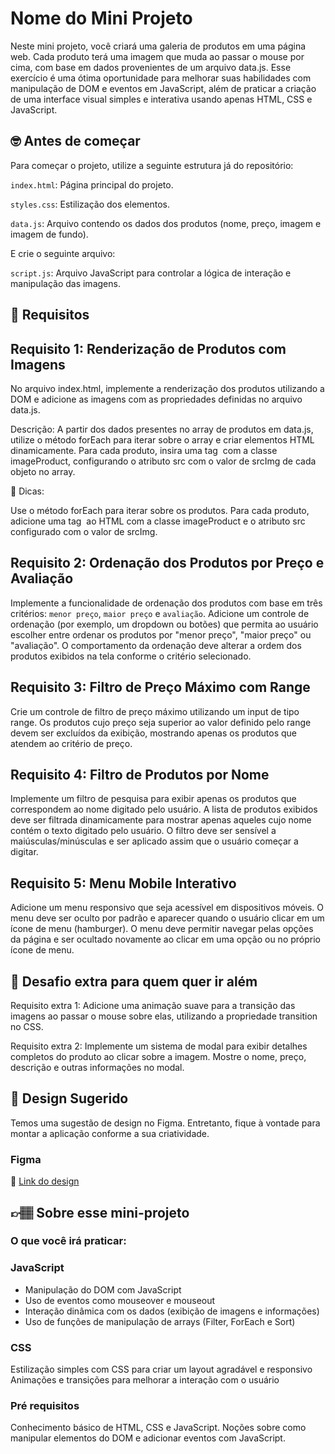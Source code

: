 # Nome do Mini Projeto

Neste mini projeto, você criará uma galeria de produtos em uma página web. Cada produto terá uma imagem que muda ao passar o mouse por cima, com base em dados provenientes de um arquivo data.js. Esse exercício é uma ótima oportunidade para melhorar suas habilidades com manipulação de DOM e eventos em JavaScript, além de praticar a criação de uma interface visual simples e interativa usando apenas HTML, CSS e JavaScript.

## 🤓 Antes de começar

Para começar o projeto, utilize a seguinte estrutura já do repositório:

`index.html`: Página principal do projeto.

`styles.css`: Estilização dos elementos.

`data.js`: Arquivo contendo os dados dos produtos (nome, preço, imagem e imagem de fundo).

E crie o seguinte arquivo:

`script.js`: Arquivo JavaScript para controlar a lógica de interação e manipulação das imagens.

## 🔨 Requisitos

## Requisito 1: Renderização de Produtos com Imagens
No arquivo index.html, implemente a renderização dos produtos utilizando a DOM e adicione as imagens com as propriedades definidas no arquivo data.js.

Descrição: A partir dos dados presentes no array de produtos em data.js, utilize o método forEach para iterar sobre o array e criar elementos HTML dinamicamente. Para cada produto, insira uma tag <img> com a classe imageProduct, configurando o atributo src com o valor de srcImg de cada objeto no array.

👀 Dicas:

Use o método forEach para iterar sobre os produtos.
Para cada produto, adicione uma tag <img> ao HTML com a classe imageProduct e o atributo src configurado com o valor de srcImg.

## Requisito 2: Ordenação dos Produtos por Preço e Avaliação
Implemente a funcionalidade de ordenação dos produtos com base em três critérios: `menor preço`, `maior preço` e `avaliação`.
Adicione um controle de ordenação (por exemplo, um dropdown ou botões) que permita ao usuário escolher entre ordenar os produtos por "menor preço", "maior preço" ou "avaliação". O comportamento da ordenação deve alterar a ordem dos produtos exibidos na tela conforme o critério selecionado.

## Requisito 3: Filtro de Preço Máximo com Range
Crie um controle de filtro de preço máximo utilizando um input de tipo range. Os produtos cujo preço seja superior ao valor definido pelo range devem ser excluídos da exibição, mostrando apenas os produtos que atendem ao critério de preço.

## Requisito 4: Filtro de Produtos por Nome
Implemente um filtro de pesquisa para exibir apenas os produtos que correspondem ao nome digitado pelo usuário. A lista de produtos exibidos deve ser filtrada dinamicamente para mostrar apenas aqueles cujo nome contém o texto digitado pelo usuário. O filtro deve ser sensível a maiúsculas/minúsculas e ser aplicado assim que o usuário começar a digitar.

## Requisito 5: Menu Mobile Interativo
Adicione um menu responsivo que seja acessível em dispositivos móveis. O menu deve ser oculto por padrão e aparecer quando o usuário clicar em um ícone de menu (hamburger). O menu deve permitir navegar pelas opções da página e ser ocultado novamente ao clicar em uma opção ou no próprio ícone de menu.

## 🔨 Desafio extra para quem quer ir além

Requisito extra 1: Adicione uma animação suave para a transição das imagens ao passar o mouse sobre elas, utilizando a propriedade transition no CSS.

Requisito extra 2: Implemente um sistema de modal para exibir detalhes completos do produto ao clicar sobre a imagem. Mostre o nome, preço, descrição e outras informações no modal.

## 🎨 Design Sugerido

Temos uma sugestão de design no Figma. Entretanto, fique à vontade para montar a aplicação conforme a sua criatividade.

### Figma

🔗 [Link do design](https://www.figma.com/community/file/1458939050939229153)

## 👉🏽 Sobre esse mini-projeto

### O que você irá praticar:

### JavaScript
- Manipulação do DOM com JavaScript
- Uso de eventos como mouseover e mouseout
- Interação dinâmica com os dados (exibição de imagens e informações)
- Uso de funções de manipulação de arrays (Filter, ForEach e Sort)
  
### CSS
Estilização simples com CSS para criar um layout agradável e responsivo
Animações e transições para melhorar a interação com o usuário

### Pré requisitos
Conhecimento básico de HTML, CSS e JavaScript.
Noções sobre como manipular elementos do DOM e adicionar eventos com JavaScript.
